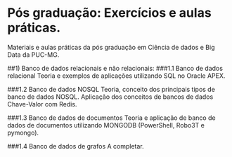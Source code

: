 # Pós graduação: Exercícios e aulas práticas.

Materiais e aulas práticas da pós graduação em Ciência de dados e Big Data da PUC-MG.

##1) Banco de dados relacionais e não relacionais:
###1.1 Banco de dados relacional
Teoria e exemplos de aplicações utilizando SQL no Oracle APEX.

###1.2 Banco de dados NOSQL
Teoria, conceito dos principais tipos de banco de dados NOSQL. Aplicação dos conceitos de bancos de dados Chave-Valor com Redis.

###1.3 Banco de dados de documentos
Teoria e aplicação de banco de dados de documentos utilizando MONGODB (PowerShell, Robo3T e pymongo).

###1.4 Banco de dados de grafos
A completar.

